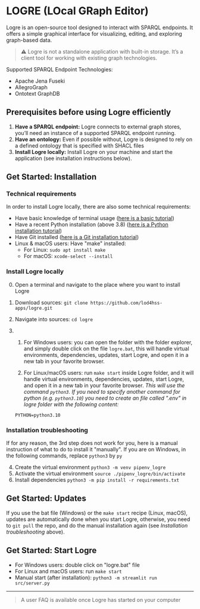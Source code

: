 # LOGRE (LOcal GRaph Editor)

Logre is an open-source tool designed to interact with SPARQL endpoints. It offers a simple graphical interface for visualizing, editing, and exploring graph-based data.

> ⚠️ Logre is not a standalone application with built-in storage. It’s a client tool for working with existing graph technologies.

Supported SPARQL Endpoint Technologies:
- Apache Jena Fuseki
- AllegroGraph
- Ontotext GraphDB

## Prerequisites before using Logre efficiently

1. **Have a SPARQL endpoint:** Logre connects to external graph stores, you’ll need an instance of a supported SPARQL endpoint running.
2. **Have an ontology:** Even if possible without, Logre is designed to rely on a defined ontology that is specified with SHACL files 
3. **Install Logre locally:** Install Logre on your machine and start the application (see installation instructions below).


## Get Started: Installation

### Technical requirements

In order to install Logre locally, there are also some technical requirements:
- Have basic knowledge of terminal usage ([here is a basic tutorial](https://www.freecodecamp.org/news/command-line-for-beginners/))
- Have a recent Python installation (above 3.8) ([here is a Python installation tutorial](https://realpython.com/installing-python/))
- Have Git installed ([here is a Git installation tutorial](https://git-scm.com/book/en/v2/Getting-Started-Installing-Git))
- Linux & macOS users: Have "make" installed:
    - For Linux: `sudo apt install make`
    - For macOS: `xcode-select --install`

### Install Logre locally

0. Open a terminal and navigate to the place where you want to install Logre
1. Download sources: `git clone https://github.com/lod4hss-apps/logre.git`
2. Navigate into sources: `cd logre`

3. 1. For Windows users: you can open the folder with the folder explorer, and simply double click on the file `logre.bat`, this will handle virtual environments, dependencies, updates, start Logre, and open it in a new tab in your favorite browser.

    2. For Linux/macOS users: run `make start` inside Logre folder, and it will handle virtual environments, dependencies, updates, start Logre, and open it in a new tab in your favorite browser. *This will use the command `python3`. If you need to specify another command for python (e.g. `python3.10`) you need to create an file called ".env" in logre folder with the following content:*

    ```text
    PYTHON=python3.10
    ```


### Installation troubleshooting

If for any reason, the 3rd step does not work for you, here is a manual instruction of what to do to install it "manually". If you are on Windows, in the following commands, replace `python3` by `py`

4. Create the virtual environment `python3 -m venv pipenv_logre`
5. Activate the virtual environment `source ./pipenv_logre/bin/activate`
6. Install dependencies `python3 -m pip install -r requirements.txt`


## Get Started: Updates

If you use the bat file (Windows) or the `make start` recipe (Linux, macOS), updates are automatically done when you start Logre, otherwise, you need to `git pull` the repo, and do the manual installation again (see *Installation troubleshooting* above).


## Get Started: Start Logre

- For Windows users: double click on "logre.bat" file
- For Linux and macOS users: run `make start`
- Manual start (after installation): `python3 -m streamlit run src/server.py`

---

> A user FAQ is available once Logre has started on your computer
